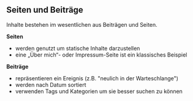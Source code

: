 ## Seiten und Beiträge

Inhalte bestehen im wesentlichen aus Beiträgen und Seiten.

**Seiten**
  * werden genutzt um statische Inhalte darzustellen
  * eine „Über mich“- oder Impressum-Seite ist ein klassisches Beispiel

**Beiträge**
  * repräsentieren ein Ereignis (z.B. "neulich in der Warteschlange")
  * werden nach Datum sortiert
  * verwenden Tags und Kategorien um sie besser suchen zu können
